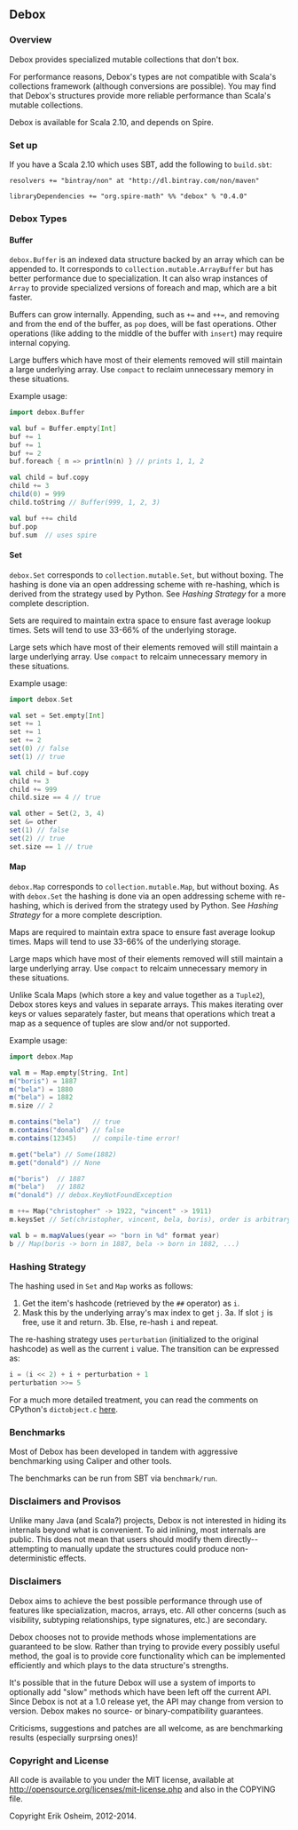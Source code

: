 ## Debox

### Overview

Debox provides specialized mutable collections that don't box.

For performance reasons, Debox's types are not compatible with Scala's
collections framework (although conversions are possible). You may find
that Debox's structures provide more reliable performance than Scala's
mutable collections.

Debox is available for Scala 2.10, and depends on Spire.

### Set up

If you have a Scala 2.10 which uses SBT, add the following to
`build.sbt`:

```
resolvers += "bintray/non" at "http://dl.bintray.com/non/maven"

libraryDependencies += "org.spire-math" %% "debox" % "0.4.0"
```

### Debox Types

#### Buffer

`debox.Buffer` is an indexed data structure backed by an array which
can be appended to. It corresponds to `collection.mutable.ArrayBuffer`
but has better performance due to specialization. It can also wrap
instances of `Array` to provide specialized versions of foreach and
map, which are a bit faster.

Buffers can grow internally. Appending, such as `+=` and `++=`, and
removing and from the end of the buffer, as `pop` does, will be fast
operations. Other operations (like adding to the middle of the buffer
with `insert`) may require internal copying.

Large buffers which have most of their elements removed will still
maintain a large underlying array. Use `compact` to reclaim unnecessary
memory in these situations.

Example usage:

```scala
import debox.Buffer

val buf = Buffer.empty[Int]
buf += 1
buf += 1
buf += 2
buf.foreach { n => println(n) } // prints 1, 1, 2

val child = buf.copy
child += 3
child(0) = 999
child.toString // Buffer(999, 1, 2, 3)

val buf ++= child
buf.pop
buf.sum  // uses spire
```

#### Set

`debox.Set` corresponds to `collection.mutable.Set`, but without
boxing. The hashing is done via an open addressing scheme with
re-hashing, which is derived from the strategy used by Python. See
*Hashing Strategy* for a more complete description.

Sets are required to maintain extra space to ensure fast average lookup
times. Sets will tend to use 33-66% of the underlying storage.

Large sets which have most of their elements removed will still
maintain a large underlying array. Use `compact` to relcaim unnecessary
memory in these situations.

Example usage:

```scala
import debox.Set

val set = Set.empty[Int]
set += 1
set += 1
set += 2
set(0) // false
set(1) // true

val child = buf.copy
child += 3
child += 999
child.size == 4 // true

val other = Set(2, 3, 4)
set &= other
set(1) // false
set(2) // true
set.size == 1 // true
```

#### Map

`debox.Map` corresponds to `collection.mutable.Map`, but without
boxing. As with `debox.Set` the hashing is done via an open addressing
scheme with re-hashing, which is derived from the strategy used by
Python. See *Hashing Strategy* for a more complete description.

Maps are required to maintain extra space to ensure fast average lookup
times. Maps will tend to use 33-66% of the underlying storage.

Large maps which have most of their elements removed will still
maintain a large underlying array. Use `compact` to relcaim unnecessary
memory in these situations.

Unlike Scala Maps (which store a key and value together as a `Tuple2`),
Debox stores keys and values in separate arrays. This makes iterating
over keys or values separately faster, but means that operations which
treat a map as a sequence of tuples are slow and/or not supported.

Example usage:

```scala
import debox.Map

val m = Map.empty[String, Int]
m("boris") = 1887
m("bela") = 1880
m("bela") = 1882
m.size // 2

m.contains("bela")   // true
m.contains("donald") // false
m.contains(12345)    // compile-time error!

m.get("bela") // Some(1882)
m.get("donald") // None

m("boris")  // 1887
m("bela")   // 1882
m("donald") // debox.KeyNotFoundException

m ++= Map("christopher" -> 1922, "vincent" -> 1911)
m.keysSet // Set(christopher, vincent, bela, boris), order is arbitrary

val b = m.mapValues(year => "born in %d" format year)
b // Map(boris -> born in 1887, bela -> born in 1882, ...)
```

### Hashing Strategy

The hashing used in `Set` and `Map` works as follows:

1. Get the item's hashcode (retrieved by the `##` operator) as `i`.
2. Mask this by the underlying array's max index to get `j`.
3a. If slot `j` is free, use it and return.
3b. Else, re-hash `i` and repeat.

The re-hashing strategy uses `perturbation` (initialized to the
original hashcode) as well as the current `i` value. The transition can
be expressed as:

```scala
i = (i << 2) + i + perturbation + 1
perturbation >>= 5
```

For a much more detailed treatment, you can read the comments on
CPython's `dictobject.c`
[here](http://hg.python.org/cpython/file/56c346e9ae4d/Objects/dictobject.c#l106).

### Benchmarks

Most of Debox has been developed in tandem with aggressive benchmarking
using Caliper and other tools.

The benchmarks can be run from SBT via `benchmark/run`.

### Disclaimers and Provisos

Unlike many Java (and Scala?) projects, Debox is not interested in
hiding its internals beyond what is convenient. To aid inlining, most
internals are public. This does not mean that users should modify them
directly--attempting to manually update the structures could produce
non-deterministic effects.

### Disclaimers

Debox aims to achieve the best possible performance through use of features
like specialization, macros, arrays, etc. All other concerns (such as
visibility, subtyping relationships, type signatures, etc.) are secondary.

Debox chooses not to provide methods whose implementations are
guaranteed to be slow. Rather than trying to provide every possibly
useful method, the goal is to provide core functionality which can be
implemented efficiently and which plays to the data structure's
strengths.

It's possible that in the future Debox will use a system of imports to
optionally add "slow" methods which have been left off the current API.
Since Debox is not at a 1.0 release yet, the API may change from
version to version. Debox makes no source- or binary-compatibility
guarantees.

Criticisms, suggestions and patches are all welcome, as are
benchmarking results (especially surprsing ones)!

### Copyright and License

All code is available to you under the MIT license, available at
http://opensource.org/licenses/mit-license.php and also in the COPYING
file.

Copyright Erik Osheim, 2012-2014.
